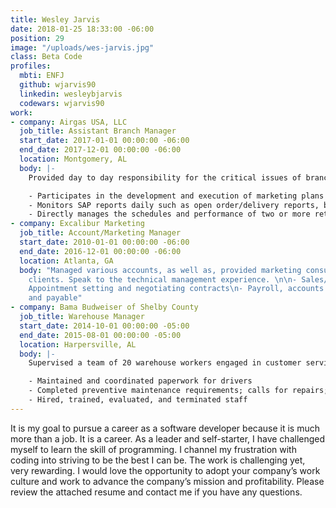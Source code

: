 ```yaml
---
title: Wesley Jarvis
date: 2018-01-25 18:33:00 -06:00
position: 29
image: "/uploads/wes-jarvis.jpg"
class: Beta Code
profiles:
  mbti: ENFJ
  github: wjarvis90
  linkedin: wesleybjarvis
  codewars: wjarvis90
work:
- company: Airgas USA, LLC
  job_title: Assistant Branch Manager
  start_date: 2017-01-01 00:00:00 -06:00
  end_date: 2017-12-01 00:00:00 -06:00
  location: Montgomery, AL
  body: |-
    Provided day to day responsibility for the critical issues of branch operation and profitability, including sales, sales growth, budgeting, gross margins, operating expenses, safety, customer service, inventory, equipment, building and vehicles, community relations, accounts receivable and resolution of personnel issues:

    - Participates in the development and execution of marketing plans to support the penetration of key market segments in collaboration with our Sales and Operations teams and outside vendors.
    - Monitors SAP reports daily such as open order/delivery reports, billing and delivery block reports and open Purchase Order (PO) reports.
    - Directly manages the schedules and performance of two or more retail branch associates and three or more delivery driver associates.
- company: Excalibur Marketing
  job_title: Account/Marketing Manager
  start_date: 2010-01-01 00:00:00 -06:00
  end_date: 2016-12-01 00:00:00 -06:00
  location: Atlanta, GA
  body: "Managed various accounts, as well as, provided marketing consultation to
    clients. Speak to the technical management experience. \n\n- Sales/Marketing\n-
    Appointment setting and negotiating contracts\n- Payroll, accounts receivable
    and payable"
- company: Bama Budweiser of Shelby County
  job_title: Warehouse Manager
  start_date: 2014-10-01 00:00:00 -05:00
  end_date: 2015-08-01 00:00:00 -05:00
  location: Harpersville, AL
  body: |-
    Supervised a team of 20 warehouse workers engaged in customer service, stocking, inventory maintenance, order fulfillment, and transport.

    - Maintained and coordinated paperwork for drivers
    - Completed preventive maintenance requirements; calls for repairs; maintained equipment inventories; evaluate new equipment and techniques
    - Hired, trained, evaluated, and terminated staff
---
```


It is my goal to pursue a career as a software developer because it is much more than a job. It is a career. As a leader and self-starter, I have challenged myself to learn the skill of programming. I channel my frustration with coding into striving to be the best I can be. The work is challenging yet, very rewarding. I would love the opportunity to adopt your company’s work culture and work to advance the company’s mission and profitability. Please review the attached resume and contact me if you have any questions.